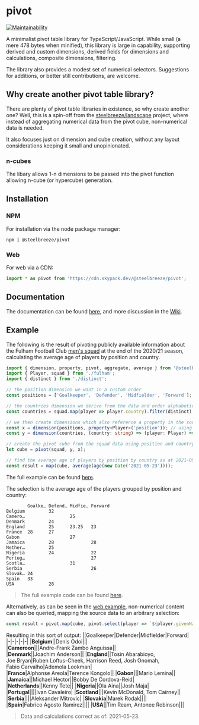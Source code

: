 # pivot
[![Maintainability](https://api.codeclimate.com/v1/badges/c8ed29d6e2fa0bc0d582/maintainability)](https://codeclimate.com/github/steelbreeze/pivot/maintainability)

A minimalist pivot table library for TypeScript/JavaScript. While small (a mere 478 bytes when minified), this library is large in capability, supporting derived and custom dimensions, derived fields for dimensions and calculations, composite dimensions, filtering.

The library also provides a modest set of numerical selectors. Suggestions for additions, or better still contributions, are welcome.

## Why create another pivot table library?
There are plenty of pivot table libraries in existence, so why create another one? Well, this is a spin-off from the [steelbreeze/landscape](https://github.com/steelbreeze/landscape) project, where instead of aggregating numerical data from the pivot cube, non-numerical data is needed.

It also focuses just on dimension and cube creation, without any layout considerations keeping it small and unopinionated.
### n-cubes
The libary allows 1-n dimensions to be passed into the pivot function allowing n-cube (or hypercube) generation.

## Installation
### NPM
For installation via the node package manager:
```
npm i @steelbreeze/pivot
```
### Web
For web via a CDN:
```javascript
import * as pivot from 'https://cdn.skypack.dev/@steelbreeze/pivot';
```

## Documentation
The documentation can be found [here](http://steelbreeze.net/pivot/api/v4), and more discussion in the [Wiki](https://github.com/steelbreeze/pivot/wiki).

## Example
The following is the result of pivoting publicly available information about the Fulham Football Club [men's squad](https://web.archive.org/web/20210516151437/https://www.fulhamfc.com/teams) at the end of the 2020/21 season, calculating the average age of players by position and country.
```typescript
import { dimension, property, pivot, aggregate, average } from '@steelbreeze/pivot';
import { Player, squad } from './fulham';
import { distinct } from './distinct';

// the position dimension we want in a custom order
const positions = ['Goalkeeper', 'Defender', 'Midfielder', 'Forward'];

// the countries dimension we derive from the data and order alphabetically
const countries = squad.map(player => player.country).filter(distinct).sort();

// we then create dimensions which also reference a property in the source data 
const x = dimension(positions, property<Player>('position')); // using the built-in dimension generator matching a property
const y = dimension(countries, (country: string) => (player: Player) => player.country === country); // using a user-defined generator

// create the pivot cube from the squad data using position and country for x and y axes
let cube = pivot(squad, y, x);

// find the average age of players by position by country as at 2021-05-23
const result = map(cube, average(age(new Date('2021-05-23'))));
```
The full example can be found [here](https://github.com/steelbreeze/pivot/tree/main/src/example).

The selection is the average age of the players grouped by position and country:
```
        Goalke… Defend… Midfie… Forward
Belgium         32
Camero…                 25
Denmark         24
England         25      23.25   23
France  28      27
Gabon                   27
Jamaica         28              28
Nether…         25
Nigeria         24              22
Portug…                         27
Scotla…                 31
Serbia                          26
Slovak… 24
Spain   33
USA             28
```
> The full example code can be found [here](src/example/index.ts).

Alternatively, as can be seen in the [web example](https://steelbreeze.net/pivot), non-numerical content can also be queried, mapping the source data to an arbitrary selection:
```JavaScript
const result = pivot.map(cube, pivot.select(player => `${player.givenName} ${player.familyName}`));
```
 Resulting in this sort of output:
||Goalkeeper|Defender|Midfielder|Forward|
|-|-|-|-|-|
|**Belgium**||Denis&nbsp;Odoi|||			
|**Cameroon**|||Andre-Frank&nbsp;Zambo&nbsp;Anguissa||
|**Denmark**||Joachim&nbsp;Anderson||
|**England**||Tosin&nbsp;Abarabioyo, Joe&nbsp;Bryan|Ruben&nbsp;Loftus-Cheek, Harrison&nbsp;Reed, Josh&nbsp;Onomah, Fabio&nbsp;Carvalho|Ademola&nbsp;Lookman|
|**France**|Alphonse&nbsp;Areola|Terence&nbsp;Kongolo||
|**Gabon**|||Mario&nbsp;Lemina||
|**Jamaica**||Michael&nbsp;Hector||Bobby&nbsp;De&nbsp;Cordova-Reid|
|**Netherlands**||Kenny&nbsp;Tete||
|**Nigeria**||Ola Aina||Josh&nbsp;Maja|
|**Portugal**||||Ivan&nbsp;Cavaleiro|
|**Scotland**|||Kevin&nbsp;McDonald, Tom&nbsp;Cairney||
|**Serbia**||||Aleksander&nbsp;Mitrovic|
|**Slovakia**|Marek&nbsp;Rodak||||
|**Spain**|Fabrico&nbsp;Agosto&nbsp;Ramirez||||
|**USA**||Tim&nbsp;Ream, Antonee&nbsp;Robinson|||

> Data and calculations correct as of: 2021-05-23.
